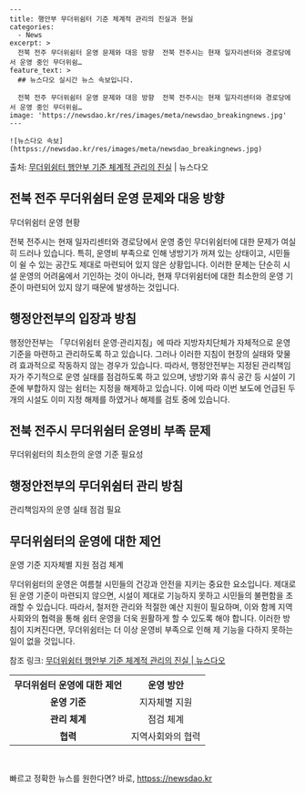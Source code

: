     ---
    title: 행안부 무더위쉼터 기준 체계적 관리의 진실과 현실
    categories:
      - News
    excerpt: >
      전북 전주 무더위쉼터 운영 문제와 대응 방향  전북 전주시는 현재 일자리센터와 경로당에서 운영 중인 무더위쉼…
    feature_text: >
      ## 뉴스다오 실시간 뉴스 속보입니다.
    
      전북 전주 무더위쉼터 운영 문제와 대응 방향  전북 전주시는 현재 일자리센터와 경로당에서 운영 중인 무더위쉼…
    image: 'https://newsdao.kr/res/images/meta/newsdao_breakingnews.jpg'
    ---
    
    ![뉴스다오 속보](httpss://newsdao.kr/res/images/meta/newsdao_breakingnews.jpg)

<p>출처: <a href="httpss://newsdao.kr/4588" rel="dofollow">무더위쉼터 행안부 기준 체계적 관리의 진실</a> | 뉴스다오</p>

<h2 data-ke-size="size26">전북 전주 무더위쉼터 운영 문제와 대응 방향</h2>
무더위쉼터 운영 현황

전북 전주시는 현재 일자리센터와 경로당에서 운영 중인 무더위쉼터에 대한 문제가 여실히 드러나 있습니다. 특히, 운영비 부족으로 인해 냉방기가 꺼져 있는 상태이고, 시민들이 쉴 수 있는 공간도 제대로 마련되어 있지 않은 상황입니다. 이러한 문제는 단순히 시설 운영의 어려움에서 기인하는 것이 아니라, 현재 무더위쉼터에 대한 최소한의 운영 기준이 마련되어 있지 않기 때문에 발생하는 것입니다.

<h2 data-ke-size="size26">행정안전부의 입장과 방침</h2>
행정안전부는 「무더위쉼터 운영·관리지침」에 따라 지방자치단체가 자체적으로 운영 기준을 마련하고 관리하도록 하고 있습니다. 그러나 이러한 지침이 현장의 실태와 맞물려 효과적으로 작동하지 않는 경우가 있습니다. 따라서, 행정안전부는 지정된 관리책임자가 주기적으로 운영 실태를 점검하도록 하고 있으며, 냉방기와 휴식 공간 등 시설이 기준에 부합하지 않는 쉼터는 지정을 해제하고 있습니다. 이에 따라 이번 보도에 언급된 두 개의 시설도 이미 지정 해제를 하였거나 해제를 검토 중에 있습니다.

<h2 data-ke-size="size26">전북 전주시 무더위쉼터 운영비 부족 문제</h2>
무더위쉼터의 최소한의 운영 기준 필요성

<h2 data-ke-size="size26">행정안전부의 무더위쉼터 관리 방침</h2>
관리책임자의 운영 실태 점검 필요

<h2 data-ke-size="size26">무더위쉼터의 운영에 대한 제언</h2>
운영 기준 지자체별 지원 점검 체계

무더위쉼터의 운영은 여름철 시민들의 건강과 안전을 지키는 중요한 요소입니다. 제대로 된 운영 기준이 마련되지 않으면, 시설이 제대로 기능하지 못하고 시민들의 불편함을 초래할 수 있습니다. 따라서, 철저한 관리와 적절한 예산 지원이 필요하며, 이와 함께 지역사회와의 협력을 통해 쉼터 운영을 더욱 원활하게 할 수 있도록 해야 합니다. 이러한 방침이 지켜진다면, 무더위쉼터는 더 이상 운영비 부족으로 인해 제 기능을 다하지 못하는 일이 없을 것입니다.

참조 링크: [무더위쉼터 행안부 기준 체계적 관리의 진실 | 뉴스다오](httpss://newsdao.kr/4588)

<table>
	<tr>
		<th>무더위쉼터 운영에 대한 제언</th>
		<th>운영 방안</th>
	</tr>
	<tr>
		<td style="text-align: center; height: 17px;"><b>운영 기준</b></td>
		<td style="text-align: center; height: 17px;">지자체별 지원</td>
	</tr>
	<tr>
		<td style="text-align: center; height: 17px;"><b>관리 체계</b></td>
		<td style="text-align: center; height: 17px;">점검 체계</td>
	</tr>
	<tr>
		<td style="text-align: center; height: 17px;"><b>협력</b></td>
		<td style="text-align: center; height: 17px;">지역사회와의 협력</td>
	</tr>
</table>

<p data-ke-size="size16">&nbsp;</p> 

빠르고 정확한 뉴스를 원한다면? 바로, <a href="httpss://newsdao.kr" rel="dofollow">httpss://newsdao.kr</a>


    